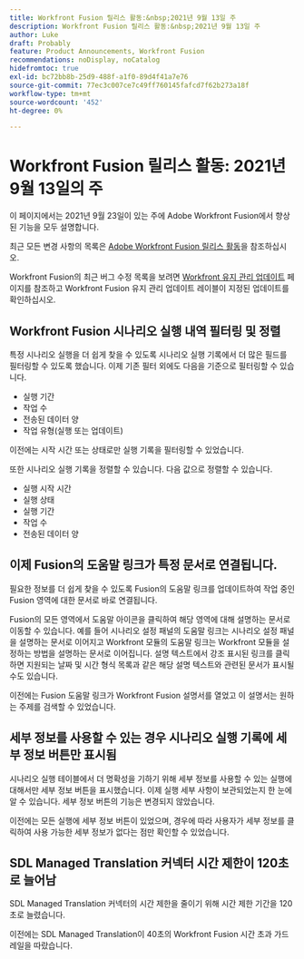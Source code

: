 ```yaml
---
title: Workfront Fusion 릴리스 활동:&nbsp;2021년 9월 13일 주
description: Workfront Fusion 릴리스 활동:&nbsp;2021년 9월 13일 주
author: Luke
draft: Probably
feature: Product Announcements, Workfront Fusion
recommendations: noDisplay, noCatalog
hidefromtoc: true
exl-id: bc72bb8b-25d9-488f-a1f0-89d4f41a7e76
source-git-commit: 77ec3c007ce7c49ff760145fafcd7f62b273a18f
workflow-type: tm+mt
source-wordcount: '452'
ht-degree: 0%

---
```


# Workfront Fusion 릴리스 활동: 2021년 9월 13일의 주

이 페이지에서는 2021년 9월 23일이 있는 주에 Adobe Workfront Fusion에서 향상된 기능을 모두 설명합니다.

최근 모든 변경 사항의 목록은 [Adobe Workfront Fusion 릴리스 활동](/help/workfront-fusion/fusion-product-releases/fusion-release-activity.md)을 참조하십시오.

Workfront Fusion의 최근 버그 수정 목록을 보려면 [Workfront 유지 관리 업데이트](https://experienceleague.adobe.com/docs/workfront-known-issues/releases/current-updates.html?lang=ko) 페이지를 참조하고 Workfront Fusion 유지 관리 업데이트 레이블이 지정된 업데이트를 확인하십시오.

## Workfront Fusion 시나리오 실행 내역 필터링 및 정렬

특정 시나리오 실행을 더 쉽게 찾을 수 있도록 시나리오 실행 기록에서 더 많은 필드를 필터링할 수 있도록 했습니다. 이제 기존 필터 외에도 다음을 기준으로 필터링할 수 있습니다.

* 실행 기간
* 작업 수
* 전송된 데이터 양
* 작업 유형(실행 또는 업데이트)

이전에는 시작 시간 또는 상태로만 실행 기록을 필터링할 수 있었습니다.

또한 시나리오 실행 기록을 정렬할 수 있습니다. 다음 값으로 정렬할 수 있습니다.

* 실행 시작 시간
* 실행 상태
* 실행 기간
* 작업 수
* 전송된 데이터 양


## 이제 Fusion의 도움말 링크가 특정 문서로 연결됩니다.

필요한 정보를 더 쉽게 찾을 수 있도록 Fusion의 도움말 링크를 업데이트하여 작업 중인 Fusion 영역에 대한 문서로 바로 연결됩니다.

Fusion의 모든 영역에서 도움말 아이콘을 클릭하여 해당 영역에 대해 설명하는 문서로 이동할 수 있습니다. 예를 들어 시나리오 설정 패널의 도움말 링크는 시나리오 설정 패널을 설명하는 문서로 이어지고 Workfront 모듈의 도움말 링크는 Workfront 모듈을 설정하는 방법을 설명하는 문서로 이어집니다. 설명 텍스트에서 강조 표시된 링크를 클릭하면 지원되는 날짜 및 시간 형식 목록과 같은 해당 설명 텍스트와 관련된 문서가 표시될 수도 있습니다.

이전에는 Fusion 도움말 링크가 Workfront Fusion 설명서를 열었고 이 설명서는 원하는 주제를 검색할 수 있었습니다.

## 세부 정보를 사용할 수 있는 경우 시나리오 실행 기록에 세부 정보 버튼만 표시됨

시나리오 실행 테이블에서 더 명확성을 기하기 위해 세부 정보를 사용할 수 있는 실행에 대해서만 세부 정보 버튼을 표시했습니다. 이제 실행 세부 사항이 보관되었는지 한 눈에 알 수 있습니다. 세부 정보 버튼의 기능은 변경되지 않았습니다.

이전에는 모든 실행에 세부 정보 버튼이 있었으며, 경우에 따라 사용자가 세부 정보를 클릭하여 사용 가능한 세부 정보가 없다는 점만 확인할 수 있었습니다.


## SDL Managed Translation 커넥터 시간 제한이 120초로 늘어남

SDL Managed Translation 커넥터의 시간 제한을 줄이기 위해 시간 제한 기간을 120초로 늘렸습니다.

이전에는 SDL Managed Translation이 40초의 Workfront Fusion 시간 초과 가드레일을 따랐습니다.
